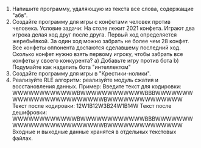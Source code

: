 1.	Напишите программу, удаляющую из текста все слова, содержащие "абв".
2.	Создайте программу для игры с конфетами человек против человека.
Условие задачи: На столе лежит 2021 конфета. Играют два игрока делая ход друг после друга. Первый ход определяется жеребьёвкой. За один ход можно забрать не более чем 28 конфет. Все конфеты оппонента достаются сделавшему последний ход. Сколько конфет нужно взять первому игроку, чтобы забрать все конфеты у своего конкурента?
a) Добавьте игру против бота
b) Подумайте как наделить бота "интеллектом"
3.	Создайте программу для игры в "Крестики-нолики".
4.	Реализуйте RLE алгоритм: реализуйте модуль сжатия и восстановления данных.
Пример:
Введите текст для кодировки: WWWWWWWWWWWWBWWWWWWWWWWWWBBBWWWWWWWWWWWWWWWWWWWWWWWWBWWWWWWWWWWWWWW
Текст после кодировки: 12W1B12W3B24W1B14W
Текст после дешифровки: WWWWWWWWWWWWBWWWWWWWWWWWWBBBWWWWWWWWWWWWWWWWWWWWWWWWBWWWWWWWWWWWWWW
Входные и выходные данные хранятся в отдельных текстовых файлах.
